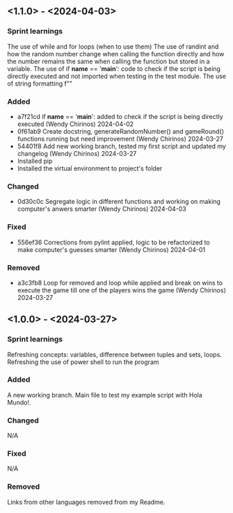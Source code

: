 ## <1.1.0> - <2024-04-03>

### Sprint learnings

The use of while and for loops (when to use them)
The use of randint and how the random number change when calling the function directly and how the number remains
the same when calling the function but stored in a variable.
The use of if __name__ == '__main__': code to check if the script is being directly executed and not imported when
testing in the test module.
The use of string formatting f""

### Added

* a7f21cd if __name__ == '__main__': added to check if the script is being directly executed (Wendy Chirinos) 2024-04-02   
* 0f61ab9 Create docstring, generateRandomNumber() and gameRound() functions running but need improvement (Wendy Chirinos) 2024-03-27
* 54401f8 Add new working branch, tested my first script and updated my changelog (Wendy Chirinos) 2024-03-27
* Installed pip
* Installed the virtual environment to project's folder
### Changed

* 0d30c0c Segregate logic in different functions and working on making computer's anwers smarter (Wendy Chirinos) 2024-04-03

### Fixed

* 556ef36 Corrections from pylint applied, logic to be refactorized to make computer's guesses smarter (Wendy Chirinos) 2024-04-01

### Removed

* a3c3fb8 Loop for removed and loop while applied and break on wins to execute the game till one of the players wins the game (Wendy Chirinos) 2024-03-27

## <1.0.0> - <2024-03-27>

### Sprint learnings

Refreshing concepts: variables, difference between tuples and sets, loops.
Refreshing the use of power shell to run the program

### Added

A new working branch.
Main file to test my example script with Hola Mundo!.

### Changed

N/A

### Fixed

N/A

### Removed

Links from other languages removed from my Readme.